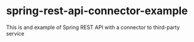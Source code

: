# spring-rest-api-connector-example
This is and example of Spring REST API with a connector to third-party service
